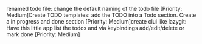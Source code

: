 renamed todo file: change the default naming of the todo file [Priority: Medium]Create TODO templates: add the TODO into a Todo section. Create a in progress and done section [Priority: Medium]create clui like lazygit: Have this little app list the todos and via keybindings add/edit/delete or mark done [Priority: Medium]